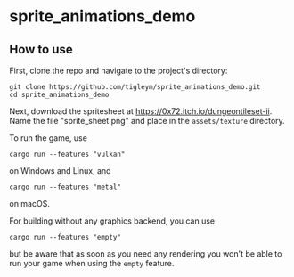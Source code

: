 # sprite_animations_demo

## How to use

First, clone the repo and navigate to the project's directory:

```
git clone https://github.com/tigleym/sprite_animations_demo.git
cd sprite_animations_demo
```

Next, download the spritesheet at https://0x72.itch.io/dungeontileset-ii. Name the file "sprite_sheet.png" and place in the `assets/texture` directory.

To run the game, use

```
cargo run --features "vulkan"
```

on Windows and Linux, and

```
cargo run --features "metal"
```

on macOS.

For building without any graphics backend, you can use

```
cargo run --features "empty"
```

but be aware that as soon as you need any rendering you won't be able to run your game when using
the `empty` feature.
